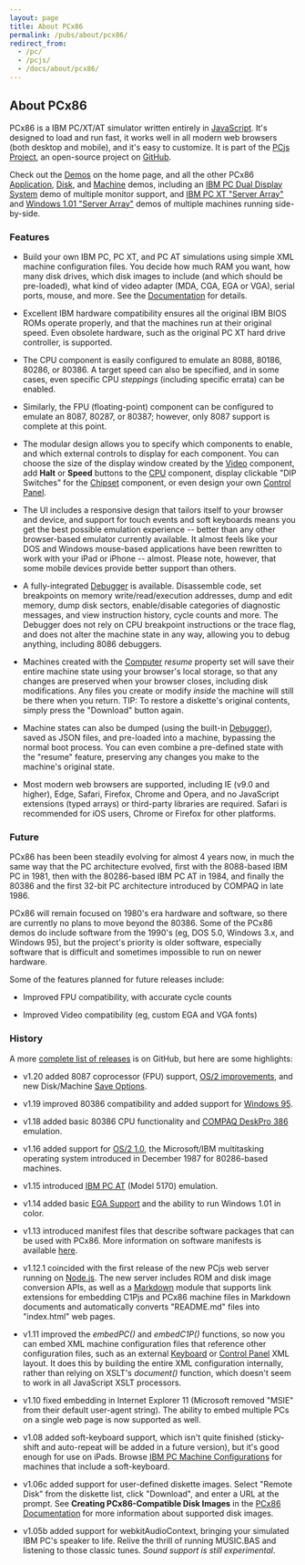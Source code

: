 ```yaml
---
layout: page
title: About PCx86
permalink: /pubs/about/pcx86/
redirect_from:
  - /pc/
  - /pcjs/
  - /docs/about/pcx86/
---
```


About PCx86
---

PCx86 is a IBM PC/XT/AT simulator written entirely in [JavaScript](/modules/pcx86/).  It's designed to load and run
fast, it works well in all modern web browsers (both desktop and mobile), and it's easy to customize.  It is part of
the [PCjs Project](https://github.com/jeffpar/pcjs), an open-source project on [GitHub](http://github.com/).

Check out the [Demos](/#demos) on the home page, and all the other PCx86 [Application](/apps/pcx86/), [Disk](/disks/pcx86/),
and [Machine](/devices/pcx86/machine/) demos, including an [IBM PC Dual Display System](/devices/pcx86/machine/5150/dual/64kb/)
demo of multiple monitor support, and [IBM PC XT "Server Array"](/devices/pcx86/machine/5160/cga/256kb/array/) and
[Windows 1.01 "Server Array"](/devices/pcx86/machine/5160/ega/640kb/array/) demos of multiple machines running side-by-side.

### Features

+ Build your own IBM PC, PC XT, and PC AT simulations using simple XML machine configuration files.
You decide how much RAM you want, how many disk drives, which disk images to include (and which should be
pre-loaded), what kind of video adapter (MDA, CGA, EGA or VGA), serial ports, mouse, and more. See the
[Documentation](/pubs/pcx86/) for details.

+ Excellent IBM hardware compatibility ensures all the original IBM BIOS ROMs operate properly, and that the
machines run at their original speed.  Even obsolete hardware, such as the original PC XT hard drive controller,
is supported.

+ The CPU component is easily configured to emulate an 8088, 80186, 80286, or 80386.  A target speed can also
be specified, and in some cases, even specific CPU *steppings* (including specific errata) can be enabled.

+ Similarly, the FPU (floating-point) component can be configured to emulate an 8087, 80287, or 80387; however,
only 8087 support is complete at this point.

+ The modular design allows you to specify which components to enable, and which external controls
to display for each component. You can choose the size of the display window created by the [Video](/pubs/pcx86/video/)
component, add **Halt** or **Speed** buttons to the [CPU](/pubs/pcx86/cpu/) component, display clickable "DIP Switches"
for the [Chipset](/pubs/pcx86/chipset/) component, or even design your own [Control Panel](/pubs/pcx86/panel/).

+ The UI includes a responsive design that tailors itself to your browser and device, and support for touch events
and soft keyboards means you get the best possible emulation experience -- better than any other browser-based
emulator currently available.  It almost feels like your DOS and Windows mouse-based applications have been rewritten
to work with your iPad or iPhone -- almost.  Please note, however, that some mobile devices provide better support than
others.

+ A fully-integrated [Debugger](/pubs/pcx86/debugger/) is available.  Disassemble code, set breakpoints on
memory write/read/execution addresses, dump and edit memory, dump disk sectors, enable/disable categories of diagnostic
messages, and view instruction history, cycle counts and more.  The Debugger does not rely on CPU breakpoint
instructions or the trace flag, and does not alter the machine state in any way, allowing you to debug anything,
including 8086 debuggers.

+ Machines created with the [Computer](/pubs/pcx86/computer/) *resume* property set will save their entire machine
state using your browser's local storage, so that any changes are preserved when your browser closes, including
disk modifications. Any files you create or modify *inside* the machine will still be there when you return.
TIP: To restore a diskette's original contents, simply press the "Download" button again.

+ Machine states can also be dumped (using the built-in [Debugger](/pubs/pcx86/debugger/)), saved as JSON files, and
pre-loaded into a machine, bypassing the normal boot process.  You can even combine a pre-defined state with the
"resume" feature, preserving any changes you make to the machine's original state.

+ Most modern web browsers are supported, including IE (v9.0 and higher), Edge, Safari, Firefox, Chrome and Opera,
and no JavaScript extensions (typed arrays) or third-party libraries are required.  Safari is recommended for iOS
users, Chrome or Firefox for other platforms.

### Future

PCx86 has been been steadily evolving for almost 4 years now, in much the same way that the PC architecture evolved,
first with the 8088-based IBM PC in 1981, then with the 80286-based IBM PC AT in 1984, and finally the 80386 and the
first 32-bit PC architecture introduced by COMPAQ in late 1986.

PCx86 will remain focused on 1980's era hardware and software, so there are currently no plans to move beyond the
80386.  Some of the PCx86 demos do include software from the 1990's (eg, DOS 5.0, Windows 3.x, and Windows 95), but the
project's priority is older software, especially software that is difficult and sometimes impossible to run on newer
hardware.

Some of the features planned for future releases include:

+ Improved FPU compatibility, with accurate cycle counts

+ Improved Video compatibility (eg, custom EGA and VGA fonts)

### History

A more [complete list of releases](https://github.com/jeffpar/pcjs/releases) is on GitHub, but here are some highlights:

+ v1.20 added 8087 coprocessor (FPU) support, [OS/2 improvements](http://www.pcjs.org/blog/2016/02/08/),
and new Disk/Machine [Save Options](http://www.pcjs.org/blog/2016/02/17/).

+ v1.19 improved 80386 compatibility and added support for [Windows 95](http://www.pcjs.org/blog/2015/09/21/).

+ v1.18 added basic 80386 CPU functionality and [COMPAQ DeskPro 386](http://www.pcjs.org/blog/2015/04/16/) emulation.

+ v1.16 added support for [OS/2 1.0](http://www.pcjs.org/blog/2014/12/04/), the Microsoft/IBM multitasking operating
system introduced in December 1987 for 80286-based machines.

+ v1.15 introduced [IBM PC AT](http://www.pcjs.org/blog/2014/09/13/) (Model 5170) emulation.

+ v1.14 added basic [EGA Support](http://www.pcjs.org/blog/2014/07/30/) and the ability to run Windows 1.01
in color.

+ v1.13 introduced manifest files that describe software packages that can be used with PCx86. 
More information on software manifests is available [here](/apps/).

+ v1.12.1 coincided with the first release of the new PCjs web server running on [Node.js](http://nodejs.org).
The new server includes ROM and disk image conversion APIs, as well as a
[Markdown](http://daringfireball.net/projects/markdown/syntax) module that supports link extensions
for embedding C1Pjs and PCx86 machine files in Markdown documents and automatically converts "README.md"
files into "index.html" web pages.

+ v1.11 improved the *embedPC()* and *embedC1P()* functions, so now you can embed XML machine configuration files
that reference other configuration files, such as an external [Keyboard](/pubs/pcx86/keyboard/) or
[Control Panel](/pubs/pcx86/panel/) XML layout.  It does this by building the entire XML configuration internally,
rather than relying on XSLT's *document()* function, which doesn't seem to work in all JavaScript XSLT processors.

+ v1.10 fixed embedding in Internet Explorer 11 (Microsoft removed "MSIE" from their default user-agent string).
The ability to embed multiple PCs on a single web page is now supported as well.

+ v1.08 added soft-keyboard support, which isn't quite finished (sticky-shift and auto-repeat will be added in a future
version), but it's good enough for use on iPads.  Browse [IBM PC Machine Configurations](/devices/pcx86/machine/) for
machines that include a soft-keyboard.

+ v1.06c added support for user-defined diskette images.  Select "Remote Disk" from the diskette list, click
"Download", and enter a URL at the prompt.  See **Creating PCx86-Compatible Disk Images** in the
[PCx86 Documentation](/pubs/pcx86/) for more information about supported disk images.

+ v1.05b added support for webkitAudioContext, bringing your simulated IBM PC's speaker to life. Relive the thrill
of running MUSIC.BAS and listening to those classic tunes.  *Sound support is still experimental*.
